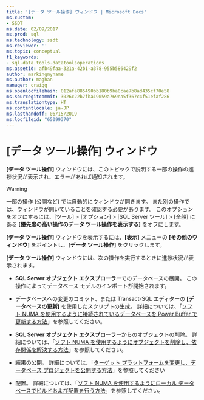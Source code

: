 ```yaml
---
title: '[データ ツール操作] ウィンドウ | Microsoft Docs'
ms.custom:
- SSDT
ms.date: 02/09/2017
ms.prod: sql
ms.technology: ssdt
ms.reviewer: ''
ms.topic: conceptual
f1_keywords:
- sql.data.tools.datatoolsoperations
ms.assetid: afb49faa-321a-42b1-a378-955b586429f2
author: markingmyname
ms.author: maghan
manager: craigg
ms.openlocfilehash: 012afa885490bb180b9ba0cae7b8ad435cf70e58
ms.sourcegitcommit: 3026c22b7fba19059a769ea5f367c4f51efaf286
ms.translationtype: HT
ms.contentlocale: ja-JP
ms.lasthandoff: 06/15/2019
ms.locfileid: "65099370"
---
```

# <a name="data-tools-operations-window"></a>[データ ツール操作] ウィンドウ
**[データ ツール操作]** ウィンドウには、このトピックで説明する一部の操作の進捗状況が表示され、エラーがあれば通知されます。  
  
> [!WARNING]  
> 一部の操作 (公開など) では自動的にウィンドウが開きます。 また別の操作では、ウィンドウが開いていることを確認する必要があります。 このオプションをオフにするには、[ツール] > [オプション] > [SQL Server ツール] > [全般] にある **[優先度の高い操作のデータ ツール操作を表示する]** をオフにします。  
  
**[データ ツール操作]** ウィンドウを表示するには、**[表示]** メニューの **[その他のウィンドウ]** をポイントし、**[データ ツール操作]** をクリックします。  
  
**[データ ツール操作]** ウィンドウには、次の操作を実行するときに進捗状況が表示されます。  
  
-   **SQL Server オブジェクト エクスプローラー**でのデータベースの展開。 この操作によってデータベース モデルのインポートが開始されます。  
  
-   データベースへの変更のコミット、または Transact\-SQL エディターの **[データベースの更新]** を使用したスクリプトの生成。 詳細については、「[ソフト NUMA を使用するように接続されているデータベースを Power Buffer で更新する方法](../ssdt/how-to-update-a-connected-database-with-power-buffer.md)」を参照してください。  
  
-   **SQL Server オブジェクト エクスプローラー**からのオブジェクトの削除。 詳細については、「[ソフト NUMA を使用するようにオブジェクトを削除し、依存関係を解決する方法](../ssdt/how-to-delete-objects-and-resolve-dependencies.md)」を参照してください。  
  
-   結果の公開。 詳細については、「[ターゲット プラットフォームを変更し、データベース プロジェクトを公開する方法](../ssdt/how-to-change-target-platform-and-publish-a-database-project.md)」を参照してください  
  
-   配置。 詳細については、「[ソフト NUMA を使用するようにローカル データベースでビルドおよび配置を行う方法](../ssdt/how-to-build-and-deploy-to-a-local-database.md)」を参照してください。  
  
